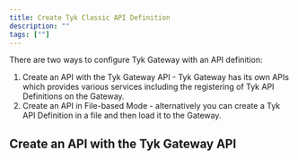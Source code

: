 ```yaml
---
title: Create Tyk Classic API Definition
description: ""
tags: [""]
---
```


There are two ways to configure Tyk Gateway with an API definition:

1. Create an API with the Tyk Gateway API - Tyk Gateway has its own APIs which provides various services including the registering of Tyk API Definitions on the Gateway.
2. Create an API in File-based Mode - alternatively you can create a Tyk API Definition in a file and then load it to the Gateway.

## Create an API with the Tyk Gateway API